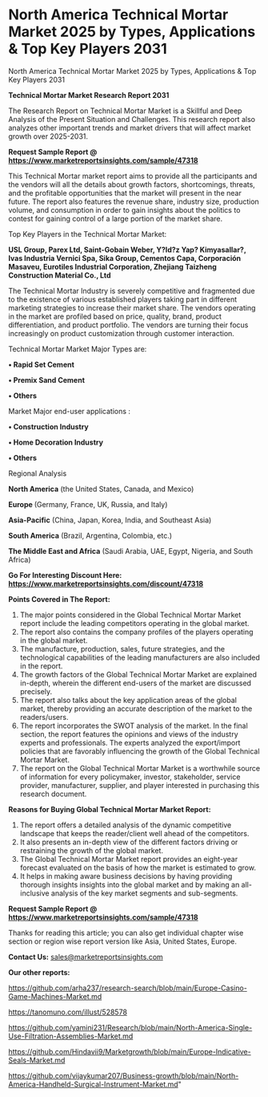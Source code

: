 # North America Technical Mortar Market 2025 by Types, Applications & Top Key Players 2031
North America Technical Mortar Market 2025 by Types, Applications & Top Key Players 2031

<strong>Technical Mortar Market Research Report 2031</strong>

The Research Report on Technical Mortar Market is a Skillful and Deep Analysis of the Present Situation and Challenges. This research report also analyzes other important trends and market drivers that will affect market growth over 2025-2031.

<strong>Request Sample Report @ <a href=https://www.marketreportsinsights.com/sample/47318>https://www.marketreportsinsights.com/sample/47318</a></strong>

This Technical Mortar market report aims to provide all the participants and the vendors will all the details about growth factors, shortcomings, threats, and the profitable opportunities that the market will present in the near future. The report also features the revenue share, industry size, production volume, and consumption in order to gain insights about the politics to contest for gaining control of a large portion of the market share.

Top Key Players in the Technical Mortar Market:

<strong>USL Group, Parex Ltd, Saint-Gobain Weber, Y?ld?z Yap? Kimyasallar?, Ivas Industria Vernici Spa, Sika Group, Cementos Capa, Corporación Masaveu, Eurotiles Industrial Corporation, Zhejiang Taizheng Construction Material Co., Ltd</strong>

The Technical Mortar Industry is severely competitive and fragmented due to the existence of various established players taking part in different marketing strategies to increase their market share. The vendors operating in the market are profiled based on price, quality, brand, product differentiation, and product portfolio. The vendors are turning their focus increasingly on product customization through customer interaction.

Technical Mortar Market Major Types are:

<strong>•  Rapid Set Cement

•  Premix Sand Cement

•  Others</strong>

Market Major end-user applications :

<strong>•  Construction Industry

•  Home Decoration Industry

•  Others</strong>

Regional Analysis

</u><strong><b>North America</b></strong> (the United States, Canada, and Mexico)

<strong><b>Europe </b></strong>(Germany, France, UK, Russia, and Italy)

<strong><b>Asia-Pacific</b></strong> (China, Japan, Korea, India, and Southeast Asia)

<strong><b>South America</b></strong> (Brazil, Argentina, Colombia, etc.)

<strong><b>The Middle East and Africa</b></strong> (Saudi Arabia, UAE, Egypt, Nigeria, and South Africa)

<strong>Go For Interesting Discount Here: <a href=https://www.marketreportsinsights.com/discount/47318>https://www.marketreportsinsights.com/discount/47318</a></strong>

<strong>Points Covered in The Report:</strong>
<ol>
  <li>The major points considered in the Global Technical Mortar Market report include the leading competitors operating in the global market.</li>
  <li>The report also contains the company profiles of the players operating in the global market.</li>
  <li>The manufacture, production, sales, future strategies, and the technological capabilities of the leading manufacturers are also included in the report.</li>
  <li>The growth factors of the Global Technical Mortar Market are explained in-depth, wherein the different end-users of the market are discussed precisely.</li>
  <li>The report also talks about the key application areas of the global market, thereby providing an accurate description of the market to the readers/users.</li>
  <li>The report incorporates the SWOT analysis of the market. In the final section, the report features the opinions and views of the industry experts and professionals. The experts analyzed the export/import policies that are favorably influencing the growth of the Global Technical Mortar Market.</li>
  <li>The report on the Global Technical Mortar Market is a worthwhile source of information for every policymaker, investor, stakeholder, service provider, manufacturer, supplier, and player interested in purchasing this research document.</li>
</ol>
<strong>Reasons for Buying Global Technical Mortar Market Report:</strong>

<ol>
  <li>The report offers a detailed analysis of the dynamic competitive landscape that keeps the reader/client well ahead of the competitors.</li>
  <li>It also presents an in-depth view of the different factors driving or restraining the growth of the global market.</li>
  <li>The Global Technical Mortar Market report provides an eight-year forecast evaluated on the basis of how the market is estimated to grow.</li>
  <li>It helps in making aware business decisions by having providing thorough insights insights into the global market and by making an all-inclusive analysis of the key market segments and sub-segments.</li>
</ol>
<strong>Request Sample Report @ <a href=https://www.marketreportsinsights.com/sample/47318>https://www.marketreportsinsights.com/sample/47318</a></strong>


Thanks for reading this article; you can also get individual chapter wise section or region wise report version like Asia, United States, Europe.

<strong>Contact Us:</strong>
sales@marketreportsinsights.com

<strong>Our other reports:</strong>

<a href=https://github.com/arha237/research-search/blob/main/Europe-Casino-Game-Machines-Market.md>https://github.com/arha237/research-search/blob/main/Europe-Casino-Game-Machines-Market.md</a>

<a href=https://tanomuno.com/illust/528578>https://tanomuno.com/illust/528578</a>

<a href=https://github.com/yamini231/Research/blob/main/North-America-Single-Use-Filtration-Assemblies-Market.md>https://github.com/yamini231/Research/blob/main/North-America-Single-Use-Filtration-Assemblies-Market.md</a>

<a href=https://github.com/Hindavii9/Marketgrowth/blob/main/Europe-Indicative-Seals-Market.md>https://github.com/Hindavii9/Marketgrowth/blob/main/Europe-Indicative-Seals-Market.md</a>

<a href=https://github.com/vijaykumar207/Business-growth/blob/main/North-America-Handheld-Surgical-Instrument-Market.md>https://github.com/vijaykumar207/Business-growth/blob/main/North-America-Handheld-Surgical-Instrument-Market.md</a>"
